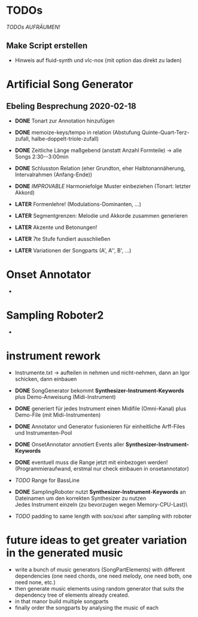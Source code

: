 # TODOs

*TODOs AUFRÄUMEN!*

## Make Script erstellen
- Hinweis auf fluid-synth und vlc-nox (mit option das direkt zu laden)

# Artificial Song Generator

## Ebeling Besprechung 2020-02-18

- **DONE** Tonart zur Annotation hinzufügen
- **DONE** memoize-keys/tempo in relation (Abstufung Quinte-Quart-Terz-zufall, halbe-doppelt-triole-zufall)
- **DONE** Zeitliche Länge maßgebend (anstatt Anzahl Formteile) -> alle Songs 2:30--3:00min
- **DONE** Schlusston Relation (eher Grundton, eher Halbtonannäherung, Intervalrahmen (Anfang-Ende))
- **DONE** *IMPROVABLE* Harmoniefolge Muster einbeziehen (Tonart: letzter Akkord)

- **LATER** Formenlehre! (Modulations-Dominanten, ...)
- **LATER** Segmentgrenzen: Melodie und Akkorde zusammen generieren
- **LATER** Akzente und Betonungen!

- **LATER** 7te Stufe fundiert ausschließen
- **LATER** Variationen der Songparts (A', A'', B', ...)

# Onset Annotator

-

# Sampling Roboter2

-

# instrument rework

- Instrumente.txt -> aufteilen in nehmen und nicht-nehmen, dann an Igor schicken, dann einbauen

- **DONE**  SongGenerator bekommt **Synthesizer-Instrument-Keywords** plus Demo-Anweisung (Midi-Instrument)
- **DONE** generiert für jedes Instrument einen Midifile (Omni-Kanal) plus Demo-File (mit Midi-Instrumenten)
- **DONE** Annotator und Generator fusionieren für einheitliche Arff-Files und Instrumenten-Pool
- **DONE** OnsetAnnotator annotiert Events aller **Synthesizer-Instrument-Keywords**
- **DONE** eventuell muss die Range jetzt mit einbezogen werden! (Programmieraufwand, erstmal nur check einbauen in onsetannotator)
- *TODO* Range for BassLine

- **DONE** SamplingRoboter nutzt **Synthesizer-Instrument-Keywords** an Dateinamen um den korrekten Synthesizer zu nutzen\
	Jedes Instrument einzeln (zu bevorzugen wegen Memory-CPU-Last)\
- *TODO* padding to same length with sox/soxi after sampling with roboter


# future ideas to get greater variation in the generated music

- write a bunch of music generators (SongPartElements) with different dependencies (one need chords, one need melody, one need both, one need none, etc.)
- then generate music elements using random generator that suits the dependency tree of elements already created.
- in that manor build multiple songparts
- finally order the songparts by analysing the music of each
 



